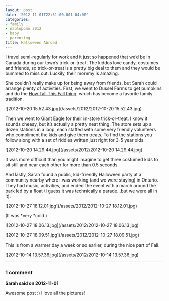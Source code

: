 ```yaml
---
layout: post
date: '2012-11-01T22:51:00.001-04:00'
categories:
- family
- nablopomo 2012
- baby
- parenting
title: Halloween Abroad
---
```


I travel semi-regularly for work and it just so happened that we’d be in Canada during our town’s trick-or-treat. The kiddos love candy, costumes and friends, so trick-or-treat is a pretty big deal to them and they would be bummed to miss out. Luckily, their mommy is amazing.

She couldn’t really make up for being away from friends, but Sarah could arrange plenty of activities. First, we went to Dussel Farms to get pumpkins and do the [How Tall This Fall thing](http://footedjammies.blogspot.com/2012/11/nablopomo-begins.html), which has become a favorite family tradition. 

![2012-10-20 15.52.43.jpg](/assets/2012/2012-10-20 15.52.43.jpg)

Then we went to Giant Eagle for their in-store trick-or-treat. I know it sounds cheesy, but it’s actually a pretty neat thing. The store sets up a dozen stations in a loop, each staffed with some very friendly volunteers who compliment the kids and give them treats. To find the stations you follow along with a set of riddles written just right for 3-5 year olds.

![2012-10-20 14.29.44.jpg](/assets/2012/2012-10-20 14.29.44.jpg)

It was more difficult than you might imagine to get three costumed kids to sit still and near each other for more than 0.5 seconds.

And lastly, Sarah found a public, kid-friendly Halloween party at a community nearby where I was working (and we were staying) in Ontario. They had music, activities, and ended the event with a march around the park led by a float (I guess it was technically a parade…but we were all in it).

![2012-10-27 18.12.01.jpg](/assets/2012/2012-10-27 18.12.01.jpg)

(It was *very *cold.)

![2012-10-27 18.06.13.jpg](/assets/2012/2012-10-27 18.06.13.jpg)

![2012-10-27 18.09.51.jpg](/assets/2012/2012-10-27 18.09.51.jpg)

This is from a warmer day a week or so earlier, during the nice part of Fall.

![2012-10-14 13.57.36.jpg](/assets/2012/2012-10-14 13.57.36.jpg)

---

### 1 comment

**Sarah said on 2012-11-01**

Awesome post :) I love all the pictures!